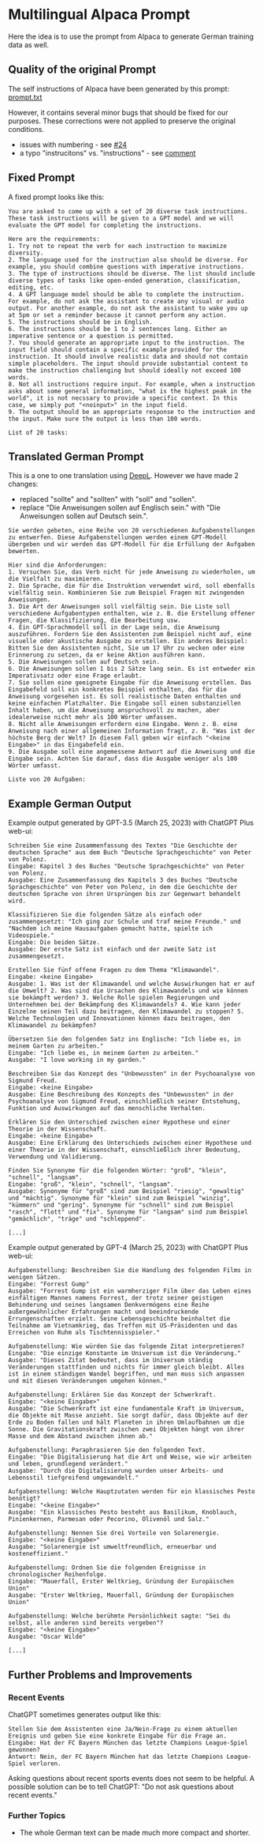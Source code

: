 # Multilingual Alpaca Prompt
Here the idea is to use the prompt from Alpaca to generate German training data as well.

## Quality of the original Prompt
The self instructions of Alpaca have been generated by this prompt:
[prompt.txt](https://github.com/tatsu-lab/stanford_alpaca/blob/eb5b171d9b103a12a8e14e0edca9cbc45fe1d512/prompt.txt)

However, it contains several minor bugs that should be fixed for our purposes.
These corrections were not applied to preserve the original conditions.
- issues with numbering - see [#24](https://github.com/tatsu-lab/stanford_alpaca/pull/24)
- a typo "instrucitons" vs. "instructions" - see [comment](https://github.com/davidliaos/alpaca4/commit/005ebd7af2fbe3dfd6d4ae25b92f339dbb487290#r105856020)

## Fixed Prompt
A fixed prompt looks like this:
```
You are asked to come up with a set of 20 diverse task instructions. These task instructions will be given to a GPT model and we will evaluate the GPT model for completing the instructions.

Here are the requirements:
1. Try not to repeat the verb for each instruction to maximize diversity.
2. The language used for the instruction also should be diverse. For example, you should combine questions with imperative instructions.
3. The type of instructions should be diverse. The list should include diverse types of tasks like open-ended generation, classification, editing, etc.
4. A GPT language model should be able to complete the instruction. For example, do not ask the assistant to create any visual or audio output. For another example, do not ask the assistant to wake you up at 5pm or set a reminder because it cannot perform any action.
5. The instructions should be in English.
6. The instructions should be 1 to 2 sentences long. Either an imperative sentence or a question is permitted.
7. You should generate an appropriate input to the instruction. The input field should contain a specific example provided for the instruction. It should involve realistic data and should not contain simple placeholders. The input should provide substantial content to make the instruction challenging but should ideally not exceed 100 words.
8. Not all instructions require input. For example, when a instruction asks about some general information, "what is the highest peak in the world", it is not necssary to provide a specific context. In this case, we simply put "<noinput>" in the input field.
9. The output should be an appropriate response to the instruction and the input. Make sure the output is less than 100 words.

List of 20 tasks:
```

## Translated German Prompt
This is a one to one translation using [DeepL](https://www.deepl.com).
However we have made 2 changes:
- replaced "sollte" and "sollten" with "soll" and "sollen".
- replace "Die Anweisungen sollen auf Englisch sein." with
"Die Anweisungen sollen auf Deutsch sein.".

```
Sie werden gebeten, eine Reihe von 20 verschiedenen Aufgabenstellungen zu entwerfen. Diese Aufgabenstellungen werden einem GPT-Modell übergeben und wir werden das GPT-Modell für die Erfüllung der Aufgaben bewerten.

Hier sind die Anforderungen:
1. Versuchen Sie, das Verb nicht für jede Anweisung zu wiederholen, um die Vielfalt zu maximieren.
2. Die Sprache, die für die Instruktion verwendet wird, soll ebenfalls vielfältig sein. Kombinieren Sie zum Beispiel Fragen mit zwingenden Anweisungen.
3. Die Art der Anweisungen soll vielfältig sein. Die Liste soll verschiedene Aufgabentypen enthalten, wie z. B. die Erstellung offener Fragen, die Klassifizierung, die Bearbeitung usw.
4. Ein GPT-Sprachmodell soll in der Lage sein, die Anweisung auszuführen. Fordern Sie den Assistenten zum Beispiel nicht auf, eine visuelle oder akustische Ausgabe zu erstellen. Ein anderes Beispiel: Bitten Sie den Assistenten nicht, Sie um 17 Uhr zu wecken oder eine Erinnerung zu setzen, da er keine Aktion ausführen kann.
5. Die Anweisungen sollen auf Deutsch sein.
6. Die Anweisungen sollen 1 bis 2 Sätze lang sein. Es ist entweder ein Imperativsatz oder eine Frage erlaubt.
7. Sie sollen eine geeignete Eingabe für die Anweisung erstellen. Das Eingabefeld soll ein konkretes Beispiel enthalten, das für die Anweisung vorgesehen ist. Es soll realistische Daten enthalten und keine einfachen Platzhalter. Die Eingabe soll einen substanziellen Inhalt haben, um die Anweisung anspruchsvoll zu machen, aber idealerweise nicht mehr als 100 Wörter umfassen.
8. Nicht alle Anweisungen erfordern eine Eingabe. Wenn z. B. eine Anweisung nach einer allgemeinen Information fragt, z. B. "Was ist der höchste Berg der Welt? In diesem Fall geben wir einfach "<keine Eingabe>" in das Eingabefeld ein.
9. Die Ausgabe soll eine angemessene Antwort auf die Anweisung und die Eingabe sein. Achten Sie darauf, dass die Ausgabe weniger als 100 Wörter umfasst.

Liste von 20 Aufgaben:
```

## Example German Output
Example output generated by GPT-3.5 (March 25, 2023) with ChatGPT Plus web-ui:
```
Schreiben Sie eine Zusammenfassung des Textes "Die Geschichte der deutschen Sprache" aus dem Buch "Deutsche Sprachgeschichte" von Peter von Polenz.
Eingabe: Kapitel 3 des Buches "Deutsche Sprachgeschichte" von Peter von Polenz.
Ausgabe: Eine Zusammenfassung des Kapitels 3 des Buches "Deutsche Sprachgeschichte" von Peter von Polenz, in dem die Geschichte der deutschen Sprache von ihren Ursprüngen bis zur Gegenwart behandelt wird.

Klassifizieren Sie die folgenden Sätze als einfach oder zusammengesetzt: "Ich ging zur Schule und traf meine Freunde." und "Nachdem ich meine Hausaufgaben gemacht hatte, spielte ich Videospiele."
Eingabe: Die beiden Sätze.
Ausgabe: Der erste Satz ist einfach und der zweite Satz ist zusammengesetzt.

Erstellen Sie fünf offene Fragen zu dem Thema "Klimawandel".
Eingabe: <keine Eingabe>
Ausgabe: 1. Was ist der Klimawandel und welche Auswirkungen hat er auf die Umwelt? 2. Was sind die Ursachen des Klimawandels und wie können sie bekämpft werden? 3. Welche Rolle spielen Regierungen und Unternehmen bei der Bekämpfung des Klimawandels? 4. Wie kann jeder Einzelne seinen Teil dazu beitragen, den Klimawandel zu stoppen? 5. Welche Technologien und Innovationen können dazu beitragen, den Klimawandel zu bekämpfen?

Übersetzen Sie den folgenden Satz ins Englische: "Ich liebe es, in meinem Garten zu arbeiten."
Eingabe: "Ich liebe es, in meinem Garten zu arbeiten."
Ausgabe: "I love working in my garden."

Beschreiben Sie das Konzept des "Unbewussten" in der Psychoanalyse von Sigmund Freud.
Eingabe: <keine Eingabe>
Ausgabe: Eine Beschreibung des Konzepts des "Unbewussten" in der Psychoanalyse von Sigmund Freud, einschließlich seiner Entstehung, Funktion und Auswirkungen auf das menschliche Verhalten.

Erklären Sie den Unterschied zwischen einer Hypothese und einer Theorie in der Wissenschaft.
Eingabe: <keine Eingabe>
Ausgabe: Eine Erklärung des Unterschieds zwischen einer Hypothese und einer Theorie in der Wissenschaft, einschließlich ihrer Bedeutung, Verwendung und Validierung.

Finden Sie Synonyme für die folgenden Wörter: "groß", "klein", "schnell", "langsam".
Eingabe: "groß", "klein", "schnell", "langsam".
Ausgabe: Synonyme für "groß" sind zum Beispiel "riesig", "gewaltig" und "mächtig". Synonyme für "klein" sind zum Beispiel "winzig", "kümmern" und "gering". Synonyme für "schnell" sind zum Beispiel "rasch", "flott" und "fix". Synonyme für "langsam" sind zum Beispiel "gemächlich", "träge" und "schleppend".

[...]
```

Example output generated by GPT-4 (March 25, 2023) with ChatGPT Plus web-ui:
```
Aufgabenstellung: Beschreiben Sie die Handlung des folgenden Films in wenigen Sätzen.
Eingabe: "Forrest Gump"
Ausgabe: "Forrest Gump ist ein warmherziger Film über das Leben eines einfältigen Mannes namens Forrest, der trotz seiner geistigen Behinderung und seines langsamen Denkvermögens eine Reihe außergewöhnlicher Erfahrungen macht und beeindruckende Errungenschaften erzielt. Seine Lebensgeschichte beinhaltet die Teilnahme am Vietnamkrieg, das Treffen mit US-Präsidenten und das Erreichen von Ruhm als Tischtennisspieler."

Aufgabenstellung: Wie würden Sie das folgende Zitat interpretieren?
Eingabe: "Die einzige Konstante im Universum ist die Veränderung."
Ausgabe: "Dieses Zitat bedeutet, dass im Universum ständig Veränderungen stattfinden und nichts für immer gleich bleibt. Alles ist in einem ständigen Wandel begriffen, und man muss sich anpassen und mit diesen Veränderungen umgehen können."

Aufgabenstellung: Erklären Sie das Konzept der Schwerkraft.
Eingabe: "<keine Eingabe>"
Ausgabe: "Die Schwerkraft ist eine fundamentale Kraft im Universum, die Objekte mit Masse anzieht. Sie sorgt dafür, dass Objekte auf der Erde zu Boden fallen und hält Planeten in ihren Umlaufbahnen um die Sonne. Die Gravitationskraft zwischen zwei Objekten hängt von ihrer Masse und dem Abstand zwischen ihnen ab."

Aufgabenstellung: Paraphrasieren Sie den folgenden Text.
Eingabe: "Die Digitalisierung hat die Art und Weise, wie wir arbeiten und leben, grundlegend verändert."
Ausgabe: "Durch die Digitalisierung wurden unser Arbeits- und Lebensstil tiefgreifend umgewandelt."

Aufgabenstellung: Welche Hauptzutaten werden für ein klassisches Pesto benötigt?
Eingabe: "<keine Eingabe>"
Ausgabe: "Ein klassisches Pesto besteht aus Basilikum, Knoblauch, Pinienkernen, Parmesan oder Pecorino, Olivenöl und Salz."

Aufgabenstellung: Nennen Sie drei Vorteile von Solarenergie.
Eingabe: "<keine Eingabe>"
Ausgabe: "Solarenergie ist umweltfreundlich, erneuerbar und kosteneffizient."

Aufgabenstellung: Ordnen Sie die folgenden Ereignisse in chronologischer Reihenfolge.
Eingabe: "Mauerfall, Erster Weltkrieg, Gründung der Europäischen Union"
Ausgabe: "Erster Weltkrieg, Mauerfall, Gründung der Europäischen Union"

Aufgabenstellung: Welche berühmte Persönlichkeit sagte: "Sei du selbst, alle anderen sind bereits vergeben"?
Eingabe: "<keine Eingabe>"
Ausgabe: "Oscar Wilde"

[...]
```

## Further Problems and Improvements

### Recent Events
ChatGPT sometimes generates output like this:
```
Stellen Sie dem Assistenten eine Ja/Nein-Frage zu einem aktuellen Ereignis und geben Sie eine konkrete Eingabe für die Frage an.
Eingabe: Hat der FC Bayern München das letzte Champions League-Spiel gewonnen?
Antwort: Nein, der FC Bayern München hat das letzte Champions League-Spiel verloren.
```

Asking questions about recent sports events does not seem to be helpful.
A possible solution can be to tell ChatGPT: "Do not ask questions about recent events."

### Further Topics
- The whole German text can be made much more compact and shorter.
